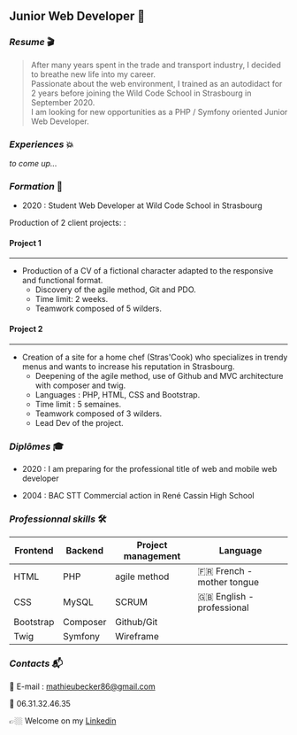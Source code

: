 ## **Junior Web Developer 🐘**  
  
  
### _Resume_ 🎬
  
> After many years spent in the trade and transport industry, I decided to breathe new life into my career.    
> Passionate about the web environment, I trained as an autodidact for 2 years before joining the Wild Code School in Strasbourg in September 2020.  
> I am looking for new opportunities as a PHP / Symfony oriented Junior Web Developer.

### _Experiences_ 💥 

_to come up..._
  
### _Formation_ 🍄

* 2020 :  Student Web Developer at Wild Code School in Strasbourg

Production of 2 client projects: :

#### Project 1
-------
* Production of a CV of a fictional character adapted to the responsive and functional format.
  * Discovery of the agile method, Git and PDO.
  * Time limit: 2 weeks.
  * Teamwork composed of 5 wilders.

#### Project 2
-------
* Creation of a site for a home chef (Stras'Cook) who specializes in trendy menus and wants to increase his reputation in Strasbourg.
  * Deepening of the agile method, use of Github and MVC architecture with composer and twig.
  * Languages : PHP, HTML, CSS and Bootstrap.
  * Time limit : 5 semaines.
  * Teamwork composed of 3 wilders.
  * Lead Dev of the project.

### _Diplômes_ 🎓

* 2020 : I am preparing for the professional title of web and mobile web developer

* 2004 : BAC STT Commercial action in René Cassin High School

### _Professionnal skills_ 🛠 
  
|Frontend     |Backend  |Project management   |Language                 |  
|--           |--       |--                   |--                       |  
|HTML         |PHP      |agile method         |🇫🇷 French - mother tongue|  
|CSS          |MySQL    |SCRUM                |🇬🇧 English - professional|
|Bootstrap    |Composer |Github/Git           |                         |  
|Twig         |Symfony  |Wireframe            |                         |  
  

### _Contacts_ 📬 

 📧 E-mail : mathieubecker86@gmail.com
 
 📱 06.31.32.46.35
 
 👉🏼 Welcome on my [Linkedin](https://www.linkedin.com/in/mathieu-becker86/)
 
 


